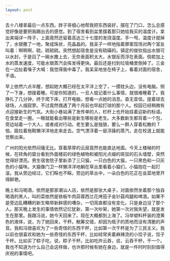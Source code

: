 ```yaml
---
layout: post
---
```


去十八楼拿最后一点东西。胖子哥细心地帮我把东西装好，摆在了门口，怎么总感觉好像是要把我踢出去的感觉。到了宿舍看到盆里摆着那只她给我买的温度计。拿出来端详一阵子，上面竟然还留着高达三十七度的发烧温度。手一甩，温度计就掉了，水银撒了一地，聚成珠状，亮晶晶的。我呆子一样地指着罪案现场对两个室友叫着：啊啊啊，硫，硫硫硫。突然想起宿舍是没有硫磺的。镇定的俊钦指出水银可以水封，于是舀了一碗水撒上去，无奈表面积太大，水银反而浮在表面。倘若加上水的蒸发速度，可能水银蒸汽会挥发得更快。最后还是扫到垃圾桶里倒掉了。三金在一边扯着嗓子大喊：我觉得我中毒了。我呆呆地坐在椅子上，看着对面的宿舍，不语。

早上依然六点半醒，想起她大概已经在太平洋上空了，一摸枕头边，没有电脑。侧了一下身，想接着睡。可是你知道的，一旦人惦记着什么事情，就很难睡着了。我挣扎了几分钟，终于爬下床，打开电脑，想看一点她的消息。杳无音信。提着球去球场，人烟寂寥。不过竟然偶遇了两个月前也早起打球的那个人。校园已经稍微有点迎接新生的气氛。大街小巷站满了发传单的人，栏杆上也开始挂着迎新的标语。在食堂走一圈，一眼就能看出哪些是新生哪些是老生。大多数新生都背着一个包，旁边站着一个大人，或者成对行动。老生要么是独狼，要么一群人穿着松散的 T 恤，趿拉着拖鞋懒洋洋地走来走去。空气漂浮着一层浮躁的蒸汽，走在校道上就能觉察出来。

广州的阳光依然闷骚无比。穿着厚厚的云层竟然也能直达地面。今天上楼梯的时候，在转角的窗台看到外面楼前的绿色植物和被阳光点缀的斑驳的石头墙壁，突然觉得好漂亮。男生宿舍院子里新添了三只猫，一只白色的大猫，一只黑色和一只灰色的小猫咪。大猫像门卫一样懒洋洋地躺在草丛里看着小猫们，小猫抱在一起打滚。我从旁边经过，它们睬也不睬。旁边的草丛中，一朵白色的花正在韭菜地里开得鲜艳。

晚上和冯喝酒，依然是那家潮汕人店，依然是那张大桌子，对面依然坐着那个独自喝酒的黑人，叫的菜依然是铁板牛肉蒜蓉西兰花烤茄子金针菇鸡腿和啤酒。如果不是旁边乱糟糟的新生略带新鲜感的嘈杂，一切简直都没有变化。只是身边没了那个人。那天晚上发生的事情依然记忆犹新，第一次吵架，她第一次对我失望，就是发生在那里。我跟冯说，她今天回来了。现在大概都到上海了。冯举塑料杯装的澄黄色的液体，说，为了她回来，干杯。觥筹交错，却因为瓶子的质地而没有清脆的声音。我和冯很喜欢为了一些奇怪的东西干杯，比如第一次干杯是为了三民主义。我以前也很喜欢和她为一些奇怪的东西干杯，比如经常夹着麻辣烫的小饺子说，饺子干杯。比如买了粽子吃，说，粽子干杯。比如吃炸云吞，说，云吞干杯，干一个。我也不知道为什么自己会这样做，也许那时候有她在身边，就是一件时时刻刻值得庆祝的事情吧。
